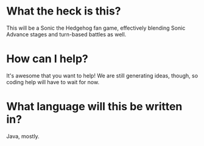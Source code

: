 # What the heck is this?
This will be a Sonic the Hedgehog fan game, effectively blending Sonic Advance stages and turn-based battles as well.
# How can I help?
It's awesome that you want to help! We are still generating ideas, though, so coding help will have to wait for now.
# What language will this be written in?
Java, mostly.
